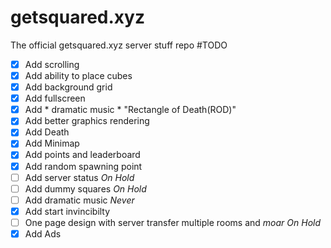 # getsquared.xyz
The official getsquared.xyz server stuff repo
#TODO
- [x] Add scrolling
- [x] Add ability to place cubes
- [x] Add background grid
- [x] Add fullscreen
- [x] Add * dramatic music * "Rectangle of Death(ROD)" 
- [x] Add better graphics rendering
- [x] Add Death
- [x] Add Minimap
- [x] Add points and leaderboard
- [x] Add random spawning point
- [ ] Add server status *On Hold*
- [ ] Add dummy squares *On Hold*
- [ ] Add dramatic music *Never*
- [x] Add start invincibilty
- [ ] One page design with server transfer multiple rooms and *moar* *On Hold*
- [x] Add Ads
